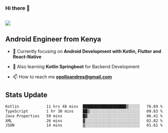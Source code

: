 ### Hi there 👋
<h2 align="left"><img src="https://readme-typing-svg.herokuapp.com?color='blue'&lines=I'm+Andrew+Opollo😊;Welcome+to+my+Github😜"> </h2>

## Android Engineer from Kenya


- 🌱 Currently focusing on **Android Development with Kotlin, Flutter and React-Native**

- 🔭 Also learning **Kotlin Springboot** for Backend Development

- 📫 How to reach me **opolloandres@gmail.com**


## Stats Update
<!--START_SECTION:waka-->

```txt
Kotlin            11 hrs 48 mins  ███████████████████▒░░░░░   76.69 %
TypeScript        1 hr 30 mins    ██▒░░░░░░░░░░░░░░░░░░░░░░   09.83 %
Java Properties   59 mins         █▓░░░░░░░░░░░░░░░░░░░░░░░   06.41 %
XML               26 mins         ▓░░░░░░░░░░░░░░░░░░░░░░░░   02.82 %
JSON              14 mins         ▒░░░░░░░░░░░░░░░░░░░░░░░░   01.61 %
```

<!--END_SECTION:waka-->


